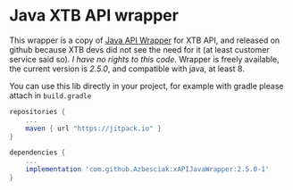 # Java XTB API wrapper

This wrapper is a copy of [Java API Wrapper](http://developers.xstore.pro/api/wrappers.html) for XTB API, and released on github because XTB devs did not see the need for it (at least customer service said so).
*I have no rights to this code*.
Wrapper is freely available, the current version is *2.5.0*, and compatible with java, at least 8.

You can use this lib directly in your project, for example with gradle please attach in `build.gradle`
```groovy
repositories {
    ...
    maven { url "https://jitpack.io" }
}

dependencies {
    ...
    implementation 'com.github.Azbesciak:xAPIJavaWrapper:2.5.0-1'
}
```
